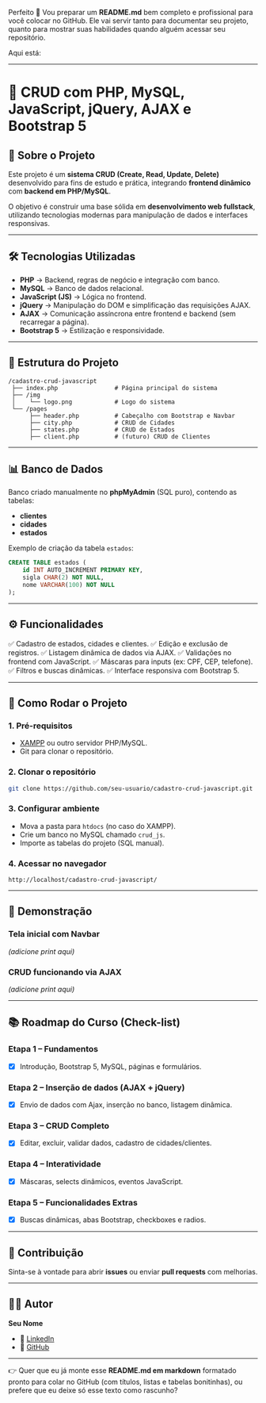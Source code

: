 Perfeito 🚀 Vou preparar um **README.md** bem completo e profissional para você colocar no GitHub. Ele vai servir tanto para documentar seu projeto, quanto para mostrar suas habilidades quando alguém acessar seu repositório.

Aqui está:

---

# 📌 CRUD com PHP, MySQL, JavaScript, jQuery, AJAX e Bootstrap 5

## 📖 Sobre o Projeto

Este projeto é um **sistema CRUD (Create, Read, Update, Delete)** desenvolvido para fins de estudo e prática, integrando **frontend dinâmico** com **backend em PHP/MySQL**.

O objetivo é construir uma base sólida em **desenvolvimento web fullstack**, utilizando tecnologias modernas para manipulação de dados e interfaces responsivas.

---

## 🛠 Tecnologias Utilizadas

* **PHP** → Backend, regras de negócio e integração com banco.
* **MySQL** → Banco de dados relacional.
* **JavaScript (JS)** → Lógica no frontend.
* **jQuery** → Manipulação do DOM e simplificação das requisições AJAX.
* **AJAX** → Comunicação assíncrona entre frontend e backend (sem recarregar a página).
* **Bootstrap 5** → Estilização e responsividade.

---

## 📂 Estrutura do Projeto

```
/cadastro-crud-javascript
 ├── index.php                # Página principal do sistema
 ├── /img
 │    └── logo.png            # Logo do sistema
 └── /pages
      ├── header.php          # Cabeçalho com Bootstrap e Navbar
      ├── city.php            # CRUD de Cidades
      ├── states.php          # CRUD de Estados
      ├── client.php          # (futuro) CRUD de Clientes
```

---

## 📊 Banco de Dados

Banco criado manualmente no **phpMyAdmin** (SQL puro), contendo as tabelas:

* **clientes**
* **cidades**
* **estados**

Exemplo de criação da tabela `estados`:

```sql
CREATE TABLE estados (
    id INT AUTO_INCREMENT PRIMARY KEY,
    sigla CHAR(2) NOT NULL,
    nome VARCHAR(100) NOT NULL
);
```

---

## ⚙️ Funcionalidades

✅ Cadastro de estados, cidades e clientes.
✅ Edição e exclusão de registros.
✅ Listagem dinâmica de dados via AJAX.
✅ Validações no frontend com JavaScript.
✅ Máscaras para inputs (ex: CPF, CEP, telefone).
✅ Filtros e buscas dinâmicas.
✅ Interface responsiva com Bootstrap 5.

---

## 🚀 Como Rodar o Projeto

### 1. Pré-requisitos

* [XAMPP](https://www.apachefriends.org/) ou outro servidor PHP/MySQL.
* Git para clonar o repositório.

### 2. Clonar o repositório

```bash
git clone https://github.com/seu-usuario/cadastro-crud-javascript.git
```

### 3. Configurar ambiente

* Mova a pasta para `htdocs` (no caso do XAMPP).
* Crie um banco no MySQL chamado `crud_js`.
* Importe as tabelas do projeto (SQL manual).

### 4. Acessar no navegador

```
http://localhost/cadastro-crud-javascript/
```

---

## 📸 Demonstração

### Tela inicial com Navbar

*(adicione print aqui)*

### CRUD funcionando via AJAX

*(adicione print aqui)*

---

## 📚 Roadmap do Curso (Check-list)

### Etapa 1 – Fundamentos

* [x] Introdução, Bootstrap 5, MySQL, páginas e formulários.

### Etapa 2 – Inserção de dados (AJAX + jQuery)

* [x] Envio de dados com Ajax, inserção no banco, listagem dinâmica.

### Etapa 3 – CRUD Completo

* [x] Editar, excluir, validar dados, cadastro de cidades/clientes.

### Etapa 4 – Interatividade

* [x] Máscaras, selects dinâmicos, eventos JavaScript.

### Etapa 5 – Funcionalidades Extras

* [x] Buscas dinâmicas, abas Bootstrap, checkboxes e radios.

---

## 🤝 Contribuição

Sinta-se à vontade para abrir **issues** ou enviar **pull requests** com melhorias.

---

## 👨‍💻 Autor

**Seu Nome**

* 💼 [LinkedIn](https://www.linkedin.com)
* 🐙 [GitHub](https://github.com/seu-usuario)

---

👉 Quer que eu já monte esse **README.md em markdown** formatado pronto para colar no GitHub (com títulos, listas e tabelas bonitinhas), ou prefere que eu deixe só esse texto como rascunho?
